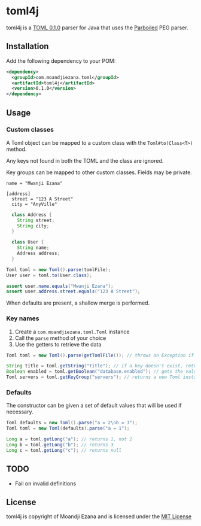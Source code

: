# toml4j

toml4j is a [TOML 0.1.0](https://github.com/mojombo/toml) parser for Java that uses the [Parboiled](http://www.parboiled.org) PEG parser.

## Installation

Add the following dependency to your POM:

````xml
<dependency>
  <groupId>com.moandjiezana.toml</groupId>
  <artifactId>toml4j</artifactId>
  <version>0.1.0</version>
</dependency>
````

## Usage

### Custom classes

A Toml object can be mapped to a custom class with the `Toml#to(Class<T>)` method.

Any keys not found in both the TOML and the class are ignored.

Key groups can be mapped to other custom classes. Fields may be private.

````
name = "Mwanji Ezana"

[address]
  street = "123 A Street"
  city = "AnyVille"
````

````java
  class Address {
    String street;
    String city;
  }

  class User {
    String name;
    Address address;
  }
````

````java
Toml toml = new Toml().parse(tomlFile);
User user = toml.to(User.class);

assert user.name.equals("Mwanji Ezana");
assert user.address.street.equals("123 A Street");
````

When defaults are present, a shallow merge is performed.

### Key names

1. Create a `com.moandjiezana.toml.Toml` instance
2. Call the `parse` method of your choice
3. Use the getters to retrieve the data

````java
Toml toml = new Toml().parse(getTomlFile()); // throws an Exception if the TOML is incorrect

String title = toml.getString("title"); // if a key doesn't exist, returns null
Boolean enabled = toml.getBoolean("database.enabled"); // gets the value of enabled from the database key group
Toml servers = toml.getKeyGroup("servers"); // returns a new Toml instance containing only the key group's values
````

### Defaults

The constructor can be given a set of default values that will be used if necessary.

````java
Toml defaults = new Toml().parse("a = 2\nb = 3");
Toml toml = new Toml(defaults).parse("a = 1");

Long a = toml.getLong("a"); // returns 1, not 2
Long b = toml.getLong("b"); // returns 3
Long c = toml.getLong("c"); // returns null
````

## TODO

* Fail on invalid definitions

## License

toml4j is copyright of Moandji Ezana and is licensed under the [MIT License](http://www.opensource.org/licenses/mit-license.php)

